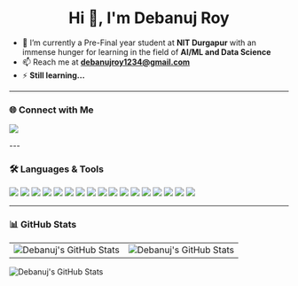 <h1 align="center">Hi 👋, I'm Debanuj Roy</h1>

- 🌱 I’m currently a Pre-Final year student at **NIT Durgapur** with an immense hunger for learning in the field of **AI/ML and Data Science**
- 📫 Reach me at **debanujroy1234@gmail.com**
- ⚡ **Still learning...**

---
### 🌐 Connect with Me
<p>
  <a href="https://www.linkedin.com/in/debanuj-roy-b3709b275" target="_blank"><img src="https://img.shields.io/badge/LinkedIn-0077B5?style=for-the-badge&logo=linkedin&logoColor=white"></a>
</p>
---


### 🛠 Languages & Tools
<p>
  <img src="https://img.shields.io/badge/Python-3776AB?style=for-the-badge&logo=python&logoColor=white">
  <img src="https://img.shields.io/badge/Streamlit-FF4B4B?style=for-the-badge&logo=streamlit&logoColor=white">
  <img src="https://img.shields.io/badge/Numpy-013243?style=for-the-badge&logo=numpy&logoColor=white">
  <img src="https://img.shields.io/badge/Pandas-150458?style=for-the-badge&logo=pandas&logoColor=white">
  <img src="https://img.shields.io/badge/Matplotlib-%23ffffff.svg?style=for-the-badge&logo=Matplotlib&logoColor=black">
  <img src="https://img.shields.io/badge/PyTorch-%23EE4C2C.svg?style=for-the-badge&logo=PyTorch&logoColor=white">
  <img src="https://img.shields.io/badge/scikit--learn-%23F7931E.svg?style=for-the-badge&logo=scikit-learn&logoColor=white">
  <img src="https://img.shields.io/badge/TensorFlow-%23FF6F00.svg?style=for-the-badge&logo=TensorFlow&logoColor=white">
  <img src="https://img.shields.io/badge/FastAPI-005571?style=for-the-badge&logo=fastapi">
  <img src="https://img.shields.io/badge/mysql-4479A1.svg?style=for-the-badge&logo=mysql&logoColor=white">
  <img src="https://img.shields.io/badge/power_bi-F2C811?style=for-the-badge&logo=powerbi&logoColor=black">
  <img src="https://img.shields.io/badge/-selenium-%43B02A?style=for-the-badge&logo=selenium&logoColor=white">
  <img src="https://img.shields.io/badge/C++-00599C?style=for-the-badge&logo=cplusplus&logoColor=white">
  <img src="https://img.shields.io/badge/mediapipe-0097A7.svg?style=for-the-badge&logo=mediapipe&logoColor=white">
  <img src="https://img.shields.io/badge/opencv-%23white.svg?style=for-the-badge&logo=opencv&logoColor=white">
  <img src="https://img.shields.io/badge/c-%2300599C.svg?style=for-the-badge&logo=c&logoColor=white">
  <img src="https://img.shields.io/badge/html5-%23E34F26.svg?style=for-the-badge&logo=html5&logoColor=white">
  
  
</p>

---

### 📊 GitHub Stats
<table>
  <tr>
<td><img style="border: none;" src="https://github-profile-summary-cards.vercel.app/api/cards/stats?username=KaiAllALone&theme=gotham" alt="Debanuj's GitHub Stats"></td>
<td><img style="border: none;" src="https://github-profile-summary-cards.vercel.app/api/cards/most-commit-language?username=KaiAllAlone&theme=gotham" alt="Debanuj's GitHub Stats"></td>
  </tr>
</table>
<img style="border: none;" src="https://github-readme-activity-graph.vercel.app/graph?username=KaiAllAlone&theme=github-compact" alt="Debanuj's GitHub Stats">



